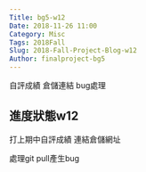 ```yaml
---
Title: bg5-w12
Date: 2018-11-26 11:00
Category: Misc
Tags: 2018Fall
Slug: 2018-Fall-Project-Blog-w12
Author: finalproject-bg5
---
```


自評成績  倉儲連結  bug處理

<!-- PELICAN_END_SUMMARY -->

進度狀態w12
----

打上期中自評成績  連結倉儲網址

處理git pull產生bug






